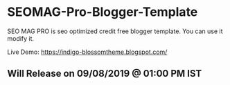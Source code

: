 # SEOMAG-Pro-Blogger-Template
SEO MAG PRO is seo optimized credit free blogger template. You can use it modify it.

Live Demo: https://indigo-blossomtheme.blogspot.com/

<h2>Will Release on 09/08/2019 @ 01:00 PM IST</h2>
